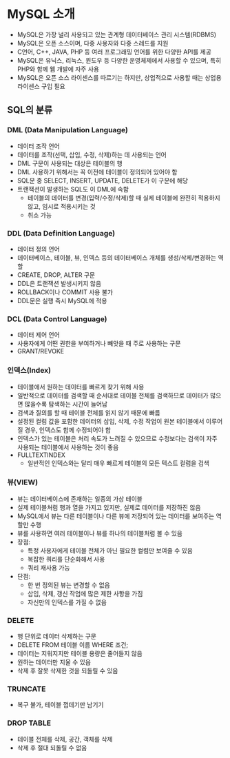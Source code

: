 ﻿# MySQL 소개
- MySQL은 가장 널리 사용되고 있는 관계형 데이터베이스 관리 시스템(RDBMS)
- MySQL은 오픈 소스이며, 다중 사용자와 다중 스레드를 지원
- C언어, C++, JAVA, PHP 등 여러 프로그래밍 언어를 위한 다양한 API를 제공
- MySQL은 유닉스, 리눅스, 윈도우 등 다양한 운영체제에서 사용할 수 있으며, 특히 PHP와 함께 웹 개발에 자주 사용
- MySQL은 오픈 소스 라이센스를 따르기는 하지만, 상업적으로 사용할 때는 상업용 라이센스 구입 필요

## SQL의 분류
### DML (Data Manipulation Language)
- 데이터 조작 언어
- 데이터를 조작(선택, 삽입, 수정, 삭제)하는 데 사용되는 언어
- DML 구문이 사용되는 대상은 테이블의 행
- DML 사용하기 위해서는 꼭 이전에 테이블이 정의되어 있어야 함
- SQL문 중 SELECT, INSERT, UPDATE, DELETE가 이 구문에 해당
- 트랜잭션이 발생하는 SQL도 이 DML에 속함
	- 테이블의 데이터를 변경(입력/수정/삭제)할 때 실제 테이블에 완전히 적용하지 않고, 임시로 적용시키는 것
	- 취소 가능

### DDL (Data Definition Language)
- 데이터 정의 언어
- 데이터베이스, 테이블, 뷰, 인덱스 등의 데이터베이스 개체를 생성/삭제/변경하는 역할
- CREATE, DROP, ALTER 구문
- DDL은 트랜잭션 발생시키지 않음
- ROLLBACK이나 COMMIT 사용 불가
- DDL문은 실행 즉시 MySQL에 적용

### DCL (Data Control Language)
- 데이터 제어 언어
- 사용자에게 어떤 권한을 부여하거나 빼앗을 때 주로 사용하는 구문
- GRANT/REVOKE

### 인덱스(Index)
- 테이블에서 원하는 데이터를 빠르게 찾기 위해 사용
- 일반적으로 데이터를 검색할 때 순서대로 테이블 전체를 검색하므로 데이터가 많으면 많을수록 탐색하는 시간이 늘어남
-  검색과 질의를 할 때 테이블 전체를 읽지 않기 때문에 빠름
- 설정된 컬럼 값을 포함한 데이터의 삽입, 삭제, 수정 작업이 원본 테이블에서 이루어질 경우, 인덱스도 함께 수정되어야 함
- 인덱스가 있는 테이블은 처리 속도가 느려질 수 있으므로 수정보다는 검색이 자주 사용되는 테이블에서 사용하는 것이 좋음
-  FULLTEXTINDEX
	- 일반적인 인덱스와는 달리 매우 빠르게 테이블의 모든 텍스트 컬럼을 검색

### 뷰(VIEW)
- 뷰는 데이터베이스에 존재하는 일종의 가상 테이블
- 실제 테이블처럼 행과 열을 가지고 있지만, 실제로 데이터를 저장하진 않음
- MySQL에서 뷰는 다른 테이블이나 다른 뷰에 저장되어 있는 데이터를 보여주는 역할만 수행
- 뷰를 사용하면 여러 테이블이나 뷰를 하나의 테이블처럼 볼 수 있음
- 장점:
	- 특정 사용자에게 테이블 전체가 아닌 필요한 컬럼만 보여줄 수 있음
	- 복잡한 쿼리를 단순화해서 사용
	- 쿼리 재사용 가능
- 단점:
	- 한 번 정의된 뷰는 변경할 수 없음
	- 삽입, 삭제, 갱신 작업에 많은 제한 사항을 가짐
	- 자신만의 인덱스를 가질 수 없음

### DELETE
- 행 단위로 데이터 삭제하는 구문
- DELETE FROM 테이블 이름 WHERE 조건;
- 데이터는 지워지지만 테이블 용량은 줄어들지 않음
- 원하는 데이터만 지울 수 있음
- 삭제 후 잘못 삭제한 것을 되돌릴 수 있음

### TRUNCATE
- 복구 불가, 테이블 껍데기만 남기기

### DROP TABLE
- 테이블 전체를 삭제, 공간, 객체를 삭제
- 삭제 후 절대 되돌릴 수 없음
